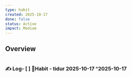 ```yaml
---
type: habit
created: 2025-10-17
done: false
status: Active
impact: Medium
---
```



## Overview
```mindmapos-habit-monthly
```

### ✍️ Log- [ ] 🔄Habit - tidur 2025-10-17 ^2025-10-17
